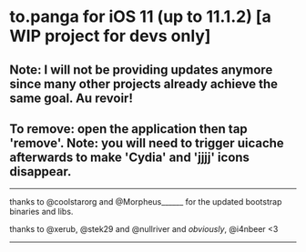 # to.panga for iOS 11 (up to 11.1.2) [a WIP project for devs only]

## Note: I will not be providing updates anymore since many other projects already achieve the same goal. Au revoir!
## To remove: open the application then tap 'remove'. Note: you will need to trigger uicache afterwards to make 'Cydia' and 'jjjj' icons disappear.

---
thanks to @coolstarorg and @Morpheus______ for the updated bootstrap binaries and libs.

thanks to @xerub, @stek29 and @nullriver and _obviously_, @i4nbeer <3

---
